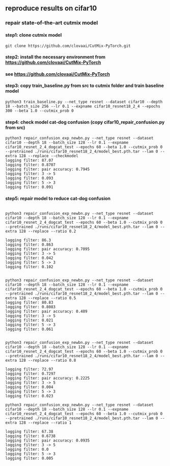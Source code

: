 ## reproduce results on cifar10
### repair state-of-the-art cutmix model
#### step1: clone cutmix model
```
git clone https://github.com/clovaai/CutMix-PyTorch.git
```

#### step2: install the necessary environment from https://github.com/clovaai/CutMix-PyTorch
#### see https://github.com/clovaai/CutMix-PyTorch

#### step3: copy train_baseline.py from src to cutmix folder and train baseline model
```
python3 train_baseline.py --net_type resnet --dataset cifar10 --depth 18 --batch_size 256 --lr 0.1 --expname cifar10_resnet18_2_4 --epochs 300 --beta 1.0 --cutmix_prob 0
```
#### step4: check model cat-dog confusion (copy cifar10_repair_confusion.py from src)
```
python3 repair_confusion_exp_newbn.py --net_type resnet --dataset cifar10 --depth 18 --batch_size 128 --lr 0.1 --expname cifar10_resnet_2_4_dogcat_test --epochs 60 --beta 1.0 --cutmix_prob 0 --pretrained ./runs/cifar10_resnet18_2_4/model_best.pth.tar --lam 0 --extra 128 --replace --checkmodel
logging filter: 87.07
logging filter: 0.8707
logging filter: pair accuracy: 0.7945
logging filter: 3 -> 5
logging filter: 0.093
logging filter: 5 -> 3
logging filter: 0.091

```
#### step5: repair model to reduce cat-dog confusion
```

python3 repair_confusion_exp_newbn.py --net_type resnet --dataset cifar10 --depth 18 --batch_size 128 --lr 0.1 --expname cifar10_resnet_2_4_dogcat_test --epochs 60 --beta 1.0 --cutmix_prob 0 --pretrained ./runs/cifar10_resnet18_2_4/model_best.pth.tar --lam 0 --extra 128 --replace --ratio 0.2

logging filter: 86.3
logging filter: 0.863
logging filter: pair accuracy: 0.7095
logging filter: 3 -> 5
logging filter: 0.042
logging filter: 5 -> 3
logging filter: 0.102


python3 repair_confusion_exp_newbn.py --net_type resnet --dataset cifar10 --depth 18 --batch_size 128 --lr 0.1 --expname cifar10_resnet_2_4_dogcat_test --epochs 60 --beta 1.0 --cutmix_prob 0 --pretrained ./runs/cifar10_resnet18_2_4/model_best.pth.tar --lam 0 --extra 128 --replace --ratio 0.5
logging filter: 80.83
logging filter: 0.8083
logging filter: pair accuracy: 0.489
logging filter: 3 -> 5
logging filter: 0.021
logging filter: 5 -> 3
logging filter: 0.061


python3 repair_confusion_exp_newbn.py --net_type resnet --dataset cifar10 --depth 18 --batch_size 128 --lr 0.1 --expname cifar10_resnet_2_4_dogcat_test --epochs 60 --beta 1.0 --cutmix_prob 0 --pretrained ./runs/cifar10_resnet18_2_4/model_best.pth.tar --lam 0 --extra 128 --replace --ratio 0.8

logging filter: 72.97
logging filter: 0.7297
logging filter: pair accuracy: 0.2225
logging filter: 3 -> 5
logging filter: 0.004
logging filter: 5 -> 3
logging filter: 0.023

python3 repair_confusion_exp_newbn.py --net_type resnet --dataset cifar10 --depth 18 --batch_size 128 --lr 0.1 --expname cifar10_resnet_2_4_dogcat_test --epochs 60 --beta 1.0 --cutmix_prob 0 --pretrained ./runs/cifar10_resnet18_2_4/model_best.pth.tar --lam 0 --extra 128 --replace --ratio 1

logging filter: 67.38
logging filter: 0.6738
logging filter: pair accuracy: 0.0935
logging filter: 3 -> 5
logging filter: 0.0
logging filter: 5 -> 3
logging filter: 0.005
```

